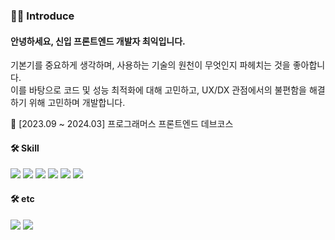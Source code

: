 ### 🙇‍♂️ Introduce
#### 안녕하세요, 신입 프론트엔드 개발자 최익입니다.

<div>기본기를 중요하게 생각하며, 사용하는 기술의 원천이 무엇인지 파헤치는 것을 좋아합니다.</div>
<div>이를 바탕으로 코드 및 성능 최적화에 대해 고민하고, UX/DX 관점에서의 불편함을 해결하기 위해 고민하며 개발합니다.</div>
<p></p>
📖 [2023.09 ~ 2024.03] 프로그래머스 프론트엔드 데브코스 
<h4>🛠️ Skill</h4>
<div><div/>
<img src="https://img.shields.io/badge/JavaScript-F7DF1E?style=flat&logo=JavaScript&logoColor=black"/>
<img src="https://img.shields.io/badge/Typescript-3178C6?style=flat&logo=typescript&logoColor=black"/>
<img src="https://img.shields.io/badge/React-61DAFB?style=flat&logo=React&logoColor=black"/>
<img src="https://img.shields.io/badge/Tailwind CSS-06B6D4?style=flat&logo=Tailwind CSS&logoColor=black"/>
<img src="https://img.shields.io/badge/React Query-FF4154?style=flat&logo=reactquery&logoColor=black"/>
<img src="https://img.shields.io/badge/Redux-764ABC?style=flat&logo=redux&logoColor=black"/>

<h4>🛠️ etc</h4>
<img src="https://img.shields.io/badge/git-F05032?style=flat&logo=git&logoColor=black"/>
<img src="https://img.shields.io/badge/figma-F24E1E?style=flat&logo=figma&logoColor=black"/>

      
